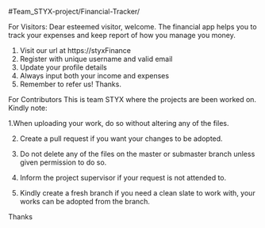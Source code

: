 #Team_STYX-project/Financial-Tracker/

For Visitors:
Dear esteemed visitor, welcome.
The financial app helps you to track your expenses and keep report of how you manage you money.
1. Visit our url at https://styxFinance
2. Register with unique username and valid email
3. Update your profile details
4. Always input both your income and expenses
5. Remember to refer us! Thanks.

For Contributors
This is team STYX where the projects are been worked on.
Kindly note:

1.When uploading your work, do so without altering any of the files.

2. Create a pull request if you want your changes to be adopted.

3. Do not delete any of the files on the master or submaster branch unless given permission to do so.

4. Inform the project supervisor if your request is not attended to.

5. Kindly create a fresh branch if you need a clean slate to work with, your works can be adopted from the branch.

Thanks


